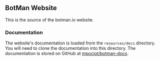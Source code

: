 ## BotMan Website

This is the source of the botman.io website.

### Documentation

The website's documentation is loaded from the `resources/docs` directory. You will need to clone the documentation into this directory. The documentation is stored on GitHub at [mpociot/botman-docs](https://github.com/mpociot/botman-docs).